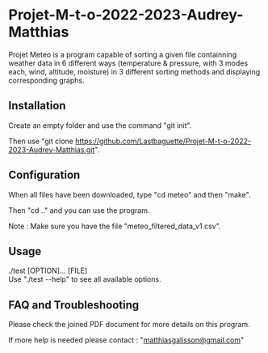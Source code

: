 # Projet-M-t-o-2022-2023-Audrey-Matthias
Projet Meteo is a program capable of sorting a given file containning weather data in 6 different ways (temperature & pressure, with 3 modes each, wind, altitude, moisture) in 3 different sorting methods and displaying corresponding graphs.

## Installation
Create an empty folder and use the command "git init".

Then use "git clone https://github.com/Lastbaguette/Projet-M-t-o-2022-2023-Audrey-Matthias.git".

## Configuration

When all files have been downloaded, type "cd meteo" and then "make".

Then "cd .." and you can use the program.

Note : Make sure you have the file "meteo_filtered_data_v1.csv".

## Usage
./test [OPTION]... [FILE]       
Use "./test --help" to see all available options.

## FAQ and Troubleshooting
Please check the joined PDF document for more details on this program.

If more help is needed please contact : "matthiasgalisson@gmail.com"
